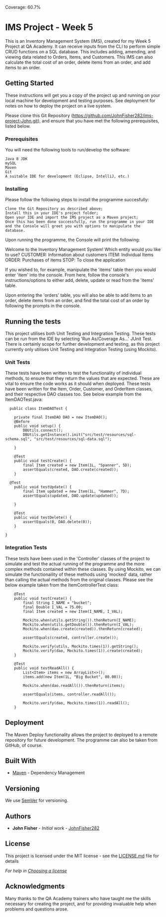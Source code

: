 Coverage: 60.7%
# IMS Project - Week 5

This is an Inventory Management System (IMS), created for my Week 5 Project at QA Academy. It can receive inputs from the CLI to perform simple CRUD functions on a SQL database. This includes adding, amending, and viewing data related to Orders, Items, and Customers. This IMS can also calculate the total cost of an order, delete items from an order, and add items to an order.

## Getting Started

These instructions will get you a copy of the project up and running on your local machine for development and testing purposes. See deployment for notes on how to deploy the project on a live system.

Please clone this Git Repository (https://github.com/JohnFisher282/ims-project-John.git), and ensure that you have met the following prerequisites, listed below.

### Prerequisites

You will need the following tools to run/develop the software:

```
Java 8 JDK
mySQL
Maven
Git
A suitable IDE for development (Eclipse, IntelliJ, etc.)
```

### Installing

Please follow the following steps to install the programme succesfully:

```
Clone the Git Repository as described above;
Install this in your IDE's project folder;
Open your IDE and import the IMS project as a Maven project;
Once this has been done successfully, run the programme in your IDE and the Console will greet you with options to manipulate the database.
```

Upon running the programme, the Console will print the following:

Welcome to the Inventory Management System!
Which entity would you like to use?
CUSTOMER: Information about customers
ITEM: Individual Items
ORDER: Purchases of items
STOP: To close the application

If you wished to, for example, manipulate the 'items' table then you would enter 'item' into the console. From here, follow the console's instructions/options to either add, delete, update or read from the 'items' table.

Upon entering the 'orders' table, you will also be able to add items to an order, delete items from an order, and find the total cost of an order by following the prompts in the console.

## Running the tests

This project utilises both Unit Testing and Integration Testing. These tests can be run from the IDE by selecting 'Run As/Coverage As...' JUnit Test. There is certainly scope for further development and testing, as this project currently only utilises Unit Testing and Integration Testing (using Mockito).

### Unit Tests 

These tests have been written to test the functionality of individual methods, to ensure that they return the values that are expected. These are vital to ensure the code works as it should when deployed. These tests have been written for the Item, Order, Customer, and OrderItem classes, and their respective DAO classes too. See below example from the ItemDAOTest.java:

```
  public class ItemDAOTest {

	private final ItemDAO DAO = new ItemDAO();
	@Before
	public void setup() {
		DBUtils.connect();
		DBUtils.getInstance().init("src/test/resources/sql-schema.sql", "src/test/resources/sql-data.sql");
    
	}

	@Test
	public void testCreate() {
		final Item created = new Item(1L, "Spanner", 5D);
		assertEquals(created, DAO.create(created));
	}
  
  @Test
	public void testUpdate() {
		final Item updated = new Item(1L, "Hammer", 7D);
		assertEquals(updated, DAO.update(updated));

	}

	@Test
	public void testDelete() {
		assertEquals(0, DAO.delete(0));
	}

}
```

### Integration Tests 
These tests have been used in the 'Controller' classes of the project to simulate and test the actual running of the programme and the more complex methods contained within these classes. By using Mockito, we can simulate the functionaility of these methods using 'mocked' data, rather than calling the actual methods from the original classes. Please see the below example taken from the ItemControllerTest class:

```
	@Test
	public void testCreate() {
		final String I_NAME = "bucket";
		final Double I_VAL = 75.00;
		final Item created = new Item(I_NAME, I_VAL);

		Mockito.when(utils.getString()).thenReturn(I_NAME);
		Mockito.when(utils.getDouble()).thenReturn(I_VAL);
		Mockito.when(dao.create(created)).thenReturn(created);

		assertEquals(created, controller.create());

		Mockito.verify(utils, Mockito.times(1)).getString();
		Mockito.verify(dao, Mockito.times(1)).create(created);
	}

	@Test
	public void testReadAll() {
		List<Item> items = new ArrayList<>();
		items.add(new Item(1L, "Big Bucket", 80.00));

		Mockito.when(dao.readAll()).thenReturn(items);

		assertEquals(items, controller.readAll());

		Mockito.verify(dao, Mockito.times(1)).readAll();
	}
```

## Deployment

The Maven Deploy functionality allows the project to deployed to a remote repository for future development. The programme can also be taken from GitHub, of course.

## Built With

* [Maven](https://maven.apache.org/) - Dependency Management

## Versioning

We use [SemVer](http://semver.org/) for versioning.

## Authors

* **John Fisher** - *Initial work* - [JohnFisher282](https://github.com/JohnFisher282)

## License

This project is licensed under the MIT license - see the [LICENSE.md](LICENSE.md) file for details 

*For help in [Choosing a license](https://choosealicense.com/)*

## Acknowledgments

Many thanks to the QA Academy trainers who have taught me the skills necessary for creating the project, and for providing invaluable help when problems and questions arose.
